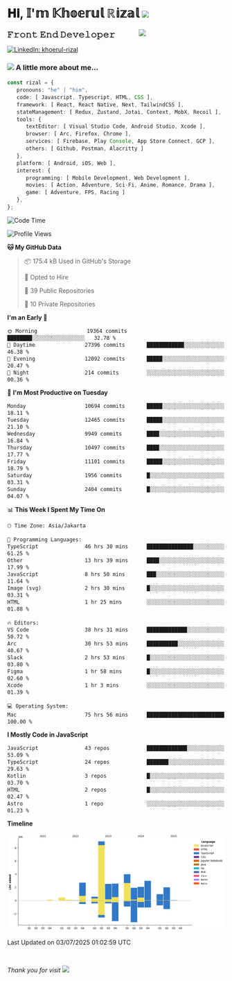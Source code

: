 <h1> 𝐇𝐢, 𝕀'𝕞 𝕂𝕙𝕠𝕖𝕣𝕦𝕝 ℝ𝕚𝕫𝕒𝕝 <img src="https://media.giphy.com/media/mGcNjsfWAjY5AEZNw6/giphy.gif" width="50"></h1>
<img align='right' src="https://media.giphy.com/media/v1.Y2lkPTc5MGI3NjExOWI2ajR2NGJubzBsZHFuaHMwajRrcDNsNXJwOG8yb3F0NjhkNXF4OSZlcD12MV9pbnRlcm5hbF9naWZfYnlfaWQmY3Q9cw/fkZukR450RQ1qnGaq9/giphy.gif" width="200">
<strong style="font-size:20px;">𝙵𝚛𝚘𝚗𝚝 𝙴𝚗𝚍 𝙳𝚎𝚟𝚎𝚕𝚘𝚙𝚎𝚛</strong>
</p></em>

[![LinkedIn: khoerul-rizal](https://img.shields.io/badge/khoerul--rizal-blue?style=flat-square&logo=Linkedin&logoColor=white&link=https://www.linkedin.com/in/khoerul-rizal/)](https://www.linkedin.com/in/khoerul-rizal/)

### <img src="https://media.giphy.com/media/VgCDAzcKvsR6OM0uWg/giphy.gif" width="50"> A little more about me...

```typescript
const rizal = {
   pronouns: "he" | "him",
   code: [ Javascript, Typescript, HTML, CSS ],
   framework: [ React, React Native, Next, TailwindCSS ],
   stateManagement: [ Redux, Zustand, Jotai, Context, MobX, Recoil ],
   tools: {
      textEditor: [ Visual Studio Code, Android Studio, Xcode ],
      browser: [ Arc, Firefox, Chrome ],
      services: [ Firebase, Play Console, App Store Connect, GCP ],
      others: [ Github, Postman, Alacritty ]
   },
   platform: [ Android, iOS, Web ],
   interest: {
      programming: [ Mobile Development, Web Development ],
      movies: [ Action, Adventure, Sci-Fi, Anime, Romance, Drama ],
      game: [ Adventure, FPS, Racing ]
   },
};
```

<!--START_SECTION:waka-->
![Code Time](http://img.shields.io/badge/Code%20Time-3%2C257%20hrs%2031%20mins-blue)

![Profile Views](http://img.shields.io/badge/Profile%20Views-0-blue)

**🐱 My GitHub Data** 

> 📦 175.4 kB Used in GitHub's Storage 
 > 
> 💼 Opted to Hire
 > 
> 📜 39 Public Repositories 
 > 
> 🔑 10 Private Repositories 
 > 
**I'm an Early 🐤** 

```text
🌞 Morning                19364 commits       ████████░░░░░░░░░░░░░░░░░   32.78 % 
🌆 Daytime                27396 commits       ████████████░░░░░░░░░░░░░   46.38 % 
🌃 Evening                12092 commits       █████░░░░░░░░░░░░░░░░░░░░   20.47 % 
🌙 Night                  214 commits         ░░░░░░░░░░░░░░░░░░░░░░░░░   00.36 % 
```
📅 **I'm Most Productive on Tuesday** 

```text
Monday                   10694 commits       █████░░░░░░░░░░░░░░░░░░░░   18.11 % 
Tuesday                  12465 commits       █████░░░░░░░░░░░░░░░░░░░░   21.10 % 
Wednesday                9949 commits        ████░░░░░░░░░░░░░░░░░░░░░   16.84 % 
Thursday                 10497 commits       ████░░░░░░░░░░░░░░░░░░░░░   17.77 % 
Friday                   11101 commits       █████░░░░░░░░░░░░░░░░░░░░   18.79 % 
Saturday                 1956 commits        █░░░░░░░░░░░░░░░░░░░░░░░░   03.31 % 
Sunday                   2404 commits        █░░░░░░░░░░░░░░░░░░░░░░░░   04.07 % 
```


📊 **This Week I Spent My Time On** 

```text
🕑︎ Time Zone: Asia/Jakarta

💬 Programming Languages: 
TypeScript               46 hrs 30 mins      ███████████████░░░░░░░░░░   61.25 % 
Other                    13 hrs 39 mins      ████░░░░░░░░░░░░░░░░░░░░░   17.99 % 
JavaScript               8 hrs 50 mins       ███░░░░░░░░░░░░░░░░░░░░░░   11.64 % 
Image (svg)              2 hrs 30 mins       █░░░░░░░░░░░░░░░░░░░░░░░░   03.31 % 
HTML                     1 hr 25 mins        ░░░░░░░░░░░░░░░░░░░░░░░░░   01.88 % 

🔥 Editors: 
VS Code                  38 hrs 31 mins      █████████████░░░░░░░░░░░░   50.72 % 
Arc                      30 hrs 53 mins      ██████████░░░░░░░░░░░░░░░   40.67 % 
Slack                    2 hrs 53 mins       █░░░░░░░░░░░░░░░░░░░░░░░░   03.80 % 
Figma                    1 hr 58 mins        █░░░░░░░░░░░░░░░░░░░░░░░░   02.60 % 
Xcode                    1 hr 3 mins         ░░░░░░░░░░░░░░░░░░░░░░░░░   01.39 % 

💻 Operating System: 
Mac                      75 hrs 56 mins      █████████████████████████   100.00 % 
```

**I Mostly Code in JavaScript** 

```text
JavaScript               43 repos            █████████████░░░░░░░░░░░░   53.09 % 
TypeScript               24 repos            ███████░░░░░░░░░░░░░░░░░░   29.63 % 
Kotlin                   3 repos             █░░░░░░░░░░░░░░░░░░░░░░░░   03.70 % 
HTML                     2 repos             █░░░░░░░░░░░░░░░░░░░░░░░░   02.47 % 
Astro                    1 repo              ░░░░░░░░░░░░░░░░░░░░░░░░░   01.23 % 
```



**Timeline**

![Lines of Code chart](https://raw.githubusercontent.com/khoerulrizal/khoerulrizal/main/assets/bar_graph.png)


 Last Updated on 03/07/2025 01:02:59 UTC
<!--END_SECTION:waka-->
</details>
<br/>

<em>Thank you for visit</em> <img src="https://media.giphy.com/media/v1.Y2lkPTc5MGI3NjExcHdvNm1qZWtjaGw0ZjdwM3Z3NnY2dHlueTVuODBta2FiY20wM2YybSZlcD12MV9pbnRlcm5hbF9naWZfYnlfaWQmY3Q9cw/tV25tpdKqdFa9x81k2/giphy.gif" width="40">
